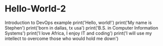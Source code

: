 # Hello-World-2
Introduction to DevOps example 
print('Hello, world!')
print('My name is Stephen')
print('born in dallas, tx usa')
print('B.S. in Computer Information Systems')
print('I love Africa, I enjoy IT and coding')
print('I will use my intellect to overcome those who would hold me down')
